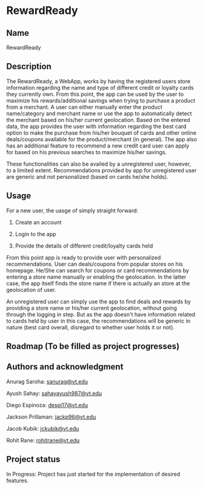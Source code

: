 # RewardReady


## Name
RewardReady

## Description
The RewardReady, a WebApp, works by having the registered users store information regarding the name and type of different credit or loyalty cards they currently own. From this point, the app can be used by the user to maximize his rewards/additional savings when trying to purchase a product from a merchant. A user can either manually enter the product name/category and merchant name or use the app to automatically detect the merchant based on his/her current geolocation. Based on the entered data, the app provides the user with information regarding the best card option to make the purchase from his/her bouquet of cards and other online deals/coupons available for the product/merchant (in general). The app also has an additional feature to recommend a new credit card user can apply for based on his previous searches to maximize his/her savings.  

These functionalities can also be availed by a unregistered user, however, to a limited extent. Recommendations provided by app for unregistered user are generic and not personalized (based on cards he/she holds).

## Usage

For a new user, the uasge of simply straight forward:

1) Create an account

2) Login to the app

3) Provide the details of different credit/loyalty cards held

From this point app is ready to provide user with personalized recommendations. User can deals/coupons from popular stores on his homepage. He/She can search for coupons or card recommendations by entering a store name manually or enabling the geolocation. In the latter case, the app itself finds the store name if there is actually an store at the geolocation of user.

An unregistered user can simply use the app to find deals and rewards by providing a store name or his/her current geolocation, without going through the logging in step. But as the app doesn't have information related to cards held by user in this case, the recommendations will be generic in nature (best card overall, disregard to whether user holds it or not).

## Roadmap (To be filled as project progresses)

                                                 

## Authors and acknowledgment
Anurag Saroha: sanurag@vt.edu

Ayush Sahay: sahayayush987@vt.edu

Diego Espinoza: despi17@vt.edu

Jackson Prillaman: jackp96@vt.edu

Jacob Kubik: jckubik@vt.edu

Rohit Rane: rohitrane@vt.edu

## Project status
In Progress: Project has just started for the implementation of desired features. 
